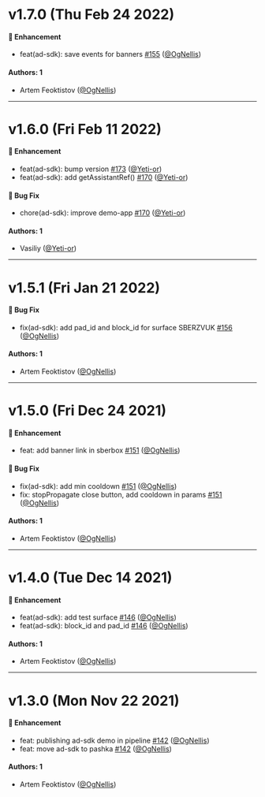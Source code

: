 # v1.7.0 (Thu Feb 24 2022)

#### 🚀 Enhancement

- feat(ad-sdk): save events for banners [#155](https://github.com/sberdevices/pashka/pull/155) ([@OgNellis](https://github.com/OgNellis))

#### Authors: 1

- Artem Feoktistov ([@OgNellis](https://github.com/OgNellis))

---

# v1.6.0 (Fri Feb 11 2022)

#### 🚀 Enhancement

- feat(ad-sdk): bump version [#173](https://github.com/sberdevices/pashka/pull/173) ([@Yeti-or](https://github.com/Yeti-or))
- feat(ad-sdk): add getAssistantRef() [#170](https://github.com/sberdevices/pashka/pull/170) ([@Yeti-or](https://github.com/Yeti-or))

#### 🐛 Bug Fix

- chore(ad-sdk): improve demo-app [#170](https://github.com/sberdevices/pashka/pull/170) ([@Yeti-or](https://github.com/Yeti-or))

#### Authors: 1

- Vasiliy ([@Yeti-or](https://github.com/Yeti-or))

---

# v1.5.1 (Fri Jan 21 2022)

#### 🐛 Bug Fix

- fix(ad-sdk): add pad_id and block_id for surface SBERZVUK [#156](https://github.com/sberdevices/pashka/pull/156) ([@OgNellis](https://github.com/OgNellis))

#### Authors: 1

- Artem Feoktistov ([@OgNellis](https://github.com/OgNellis))

---

# v1.5.0 (Fri Dec 24 2021)

#### 🚀 Enhancement

- feat: add banner link in sberbox [#151](https://github.com/sberdevices/pashka/pull/151) ([@OgNellis](https://github.com/OgNellis))

#### 🐛 Bug Fix

- fix(ad-sdk): add min cooldown [#151](https://github.com/sberdevices/pashka/pull/151) ([@OgNellis](https://github.com/OgNellis))
- fix: stopPropagate close button, add cooldown in params [#151](https://github.com/sberdevices/pashka/pull/151) ([@OgNellis](https://github.com/OgNellis))

#### Authors: 1

- Artem Feoktistov ([@OgNellis](https://github.com/OgNellis))

---

# v1.4.0 (Tue Dec 14 2021)

#### 🚀 Enhancement

- feat(ad-sdk): add test surface [#146](https://github.com/sberdevices/pashka/pull/146) ([@OgNellis](https://github.com/OgNellis))
- feat(ad-sdk): block_id and pad_id [#146](https://github.com/sberdevices/pashka/pull/146) ([@OgNellis](https://github.com/OgNellis))

#### Authors: 1

- Artem Feoktistov ([@OgNellis](https://github.com/OgNellis))

---

# v1.3.0 (Mon Nov 22 2021)

#### 🚀 Enhancement

- feat: publishing ad-sdk demo in pipeline [#142](https://github.com/sberdevices/pashka/pull/142) ([@OgNellis](https://github.com/OgNellis))
- feat: move ad-sdk to pashka [#142](https://github.com/sberdevices/pashka/pull/142) ([@OgNellis](https://github.com/OgNellis))

#### Authors: 1

- Artem Feoktistov ([@OgNellis](https://github.com/OgNellis))
